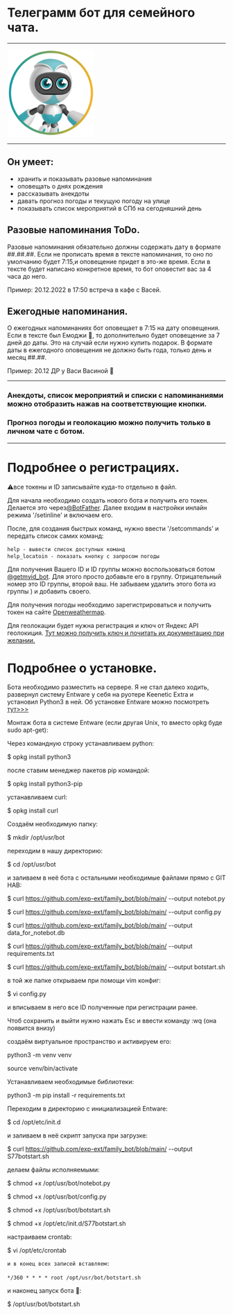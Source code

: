 # Телеграмм бот для семейного чата.
***
<img src="https://github.com/exp-ext/family_bot/blob/main/bot-face.png" width="200">

***

## Он умеет:
- хранить и показывать разовые напоминания
- оповещать о днях рождения
- раcсказывать анекдоты
- давать прогноз погоды и текущую погоду на улице
- показывать список мероприятий в СПб на сегодняшний день

## Разовые напоминания ToDo.
Разовые напоминания обязательно должны содержать дату в формате ##.##.##. Если не прописать время в тексте напоминания, то оно по умолчанию будет
7:15,и оповещение придет в это-же время. Если в тексте будет написано конкретное время, то бот оповестит вас за 4 часа до него.

Пример: 20.12.2022 в 17:50 встреча в кафе с Васей.

## Ежегодные напоминания.

О ежегодных напоминаниях бот оповещает в 7:15 на дату оповещения. Если в тексте был Емоджи 🎁, то дополнительно будет оповещение за 7 дней до даты. Это на случай если нужно купить подарок. В формате даты в ежегодного оповещения не должно быть года, только день и месяц ##.##.

Пример: 20.12 ДР у Васи Васиной 🎁

***
### Анекдоты, список мероприятий и списки с напоминаниями можно отобразить нажав на соответствующие кнопки.

### Прогноз погоды и геолокацию можно получить только в личном чате с ботом.
***

# Подробнее о регистрациях.

⚠️все токены и ID записывайте куда-то отдельно в файл.

Для начала необходимо создать нового бота и получить его токен. Делается это через[@BotFather](https://t.me/BotFather). Далее входим в настройки инлайн режима '/setinline' и включаем его.

После, для создания быстрых команд, нужно ввести '/setcommands' и передать
список самих команд:

    help - вывести список доступных команд
    help_locatoin - показать кнопку с запросом погоды

Для получения Вашего ID и ID группы можно воспользоваться ботом [@getmyid_bot](https://t.me/BotFather). Для этого просто добавьте его в группу. Отрицательный номер это ID группы, второй ваш. Не забываем удалить этого бота из группы ) и добавить своего.

Для получения погоды необходимо зарегистрироваться и получить токен на сайте [Openweathermap](https://home.openweathermap.org/api_keys).

Для геолокации будет нужна регистрация и ключ от Яндекс API геолокиция. [Тут можно получить ключ и почитать их документацию при желании.](https://yandex.ru/dev/maps/geocoder/)

# Подробнее о установке.

Бота необходимо разместить на сервере. Я не стал далеко ходить, развернул систему Entware у себя на руотере Keenetic Extra и установил Python3 в ней. Об установке Entware можно посмотреть [тут>>>](https://help.keenetic.com/hc/ru/articles/360021214160)

Монтаж бота в системе Entware (если другая Unix, то вместо opkg буде sudo apt-get):

Через командную строку устанавливаем python:

$ opkg install python3

после ставим менеджер пакетов pip командой:

$ opkg install python3-pip

устанавливаем curl:

$ opkg install curl

Создаём необходимую папку:

$ mkdir /opt/usr/bot

переходим в нашу директорию:

$ cd /opt/usr/bot

и заливаем в неё бота с остальными необходимые файлами прямо с GIT HAB:

$ curl https://github.com/exp-ext/family_bot/blob/main/ --output notebot.py

$ curl https://github.com/exp-ext/family_bot/blob/main/ --output config.py

$ curl https://github.com/exp-ext/family_bot/blob/main/ --output data_for_notebot.db

$ curl https://github.com/exp-ext/family_bot/blob/main/ --output requirements.txt

$ curl https://github.com/exp-ext/family_bot/blob/main/ --output botstart.sh

в той же папке открываем при помощи vim конфиг:

$ vi config.py

и вписываем в него все ID полученные при регистрации ранее.

Чтоб сохранить и выйти нужно нажать Esc и ввести команду :wq (она появится внизу)

создаём виртуальное пространство и активируем его:

python3 -m venv venv

source venv/bin/activate

Устанавливаем необходимые библиотеки:

python3 -m pip install -r requirements.txt

Переходим в директорию с инициализацией Entware:

$ cd /opt/etc/init.d

и заливаем в неё скрипт запуска при загрузке:

$ curl https://github.com/exp-ext/family_bot/blob/main/ --output S77botstart.sh

делаем файлы исполняемыми:

$ chmod +x /opt/usr/bot/notebot.py

$ chmod +x /opt/usr/bot/config.py

$ chmod +x /opt/usr/bot/botstart.sh

$ chmod +x /opt/etc/init.d/S77botstart.sh

настраиваем crontab:

$ vi /opt/etc/crontab

    и в конец всех записей вставляем:
    
    */360 * * * * root /opt/usr/bot/botstart.sh

и наконец запуск бота 🚀:

$ /opt/usr/bot/botstart.sh
